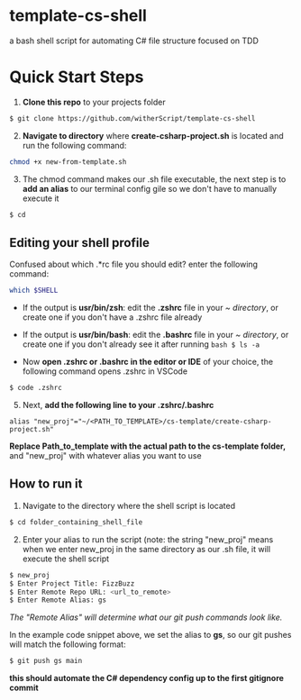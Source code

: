 # template-cs-shell
a bash shell script for automating C# file structure focused on TDD

# Quick Start Steps
1. **Clone this repo** to your projects folder

```bash
$ git clone https://github.com/witherScript/template-cs-shell
```
2. **Navigate to directory** where **create-csharp-project.sh** is located and run the following command:

```bash
chmod +x new-from-template.sh
```

3. The chmod command makes our .sh file executable, the next step is to **add an alias** to our terminal config gile so we don't have to manually execute it
```bash
$ cd
```

## Editing your shell profile

Confused about which .*rc file you should edit? enter the following command:
```bash
which $SHELL
```
- If the output is **usr/bin/zsh**: edit the **.zshrc** file in your _~ directory_, or create one if you don't have a .zshrc file already

- If the output is **usr/bin/bash**: edit the **.bashrc** file in your _~ directory_, or create one if you don't already see it 
after running ```bash $ ls -a```

- Now **open .zshrc or  .bashrc in the editor or IDE** of your choice, the following command opens .zshrc in VSCode

```bash
$ code .zshrc
```

5. Next, **add the following line to your .zshrc/.bashrc**
```
alias "new_proj"="~/<PATH_TO_TEMPLATE>/cs-template/create-csharp-project.sh"
```

**Replace Path_to_template with the actual path to the cs-template folder,** and "new_proj" with whatever alias you want to use

## How to run it
1. Navigate to the directory where the shell script is located
  ```bash
$ cd folder_containing_shell_file
  ```
2. Enter your alias to run the script (note: the string "new_proj" means when we enter new_proj in the same directory as our .sh file, it will execute the shell script

```bash
$ new_proj
$ Enter Project Title: FizzBuzz
$ Enter Remote Repo URL: <url_to_remote>
$ Enter Remote Alias: gs
```
_The "Remote Alias" will determine what our git push commands look like._

In the example code snippet above, we set the alias to **gs**, so our git pushes will match the following format:

```bash
$ git push gs main
```

**this should automate the C# dependency config up to the first gitignore commit**

